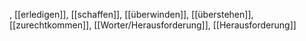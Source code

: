 , [[erledigen]], [[schaffen]], [[überwinden]], [[überstehen]], [[zurechtkommen]], [[Worter/Herausforderung]], [[Herausforderung]]